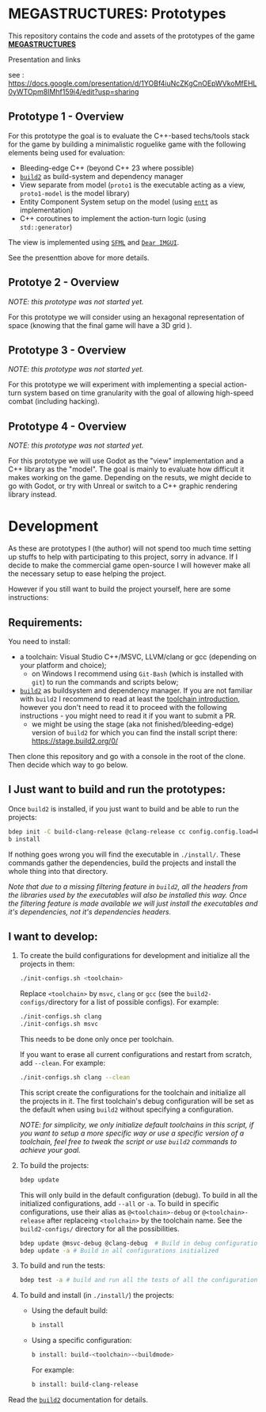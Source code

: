 # MEGASTRUCTURES: Prototypes

This repository contains the code and assets of the prototypes of the game [**MEGASTRUCTURES**](https://klaim.itch.io/megastructures)

Presentation and links

see : https://docs.google.com/presentation/d/1YOBf4iuNcZKgCnOEpWVkoMfEHL0yWTOpm8IMhf159i4/edit?usp=sharing

## Prototype 1 - Overview

For this prototype the goal is to evaluate the C++-based techs/tools stack for the game by building a minimalistic roguelike game with the following elements being used for evaluation:
- Bleeding-edge C++ (beyond C++ 23 where possible)
- [`build2`](https://build2.org) as build-system and dependency manager
- View separate from model (`proto1` is the executable acting as a view, `proto1-model` is the model library)
- Entity Component System setup on the model (using [`entt`](https://github.com/skypjack/entt) as implementation)
- C++ coroutines to implement the action-turn logic (using `std::generator`)

The view is implemented using [`SFML`](https://sfml-dev.org) and [`Dear IMGUI`](https://github.com/ocornut/imgui).

See the presenttion above for more details.

## Prototye 2 - Overview

*NOTE: this prototype was not started yet.*

For this prototype we will consider using an hexagonal representation of space (knowing that the final game will have a 3D grid ).

## Prototype 3 - Overview

*NOTE: this prototype was not started yet.*

For this prototype we will experiment with implementing a special action-turn system based on time granularity with the goal of allowing high-speed combat (including hacking).

## Prototype 4 - Overview

*NOTE: this prototype was not started yet.*

For this prototype we will use Godot as the "view" implementation and a C++ library as the "model". The goal is mainly to evaluate how difficult it makes working on the game. Depending on the resuts, we might decide to go with Godot, or try with Unreal or switch to a C++ graphic rendering library instead.

# Development

As these are prototypes I (the author) will not spend too much time setting up stuffs to help with participating to this project, sorry in advance. If I decide to make the commercial game open-source I will however make all the necessary setup to ease helping the project.

However if you still want to build the project yourself, here are some instructions:

## Requirements:

You need to install:
- a toolchain: Visual Studio C++/MSVC, LLVM/clang or gcc (depending on your platform and choice);
    * on Windows I recommend using `Git-Bash` (which is installed with `git`) to run the commands and scripts below;
- [`build2`](https://build2.org) as buildsystem and dependency manager.
    If you are not familiar with `build2` I recommend to read at least the [toolchain introduction](https://build2.org/build2-toolchain/doc/build2-toolchain-intro.xhtml), however you don't need to read it to proceed with the following instructions - you might need to read it if you want to submit a PR.
    - we might be using the stage (aka not finished/bleeding-edge) version of `build2` for which you can find the install script there: https://stage.build2.org/0/

Then clone this repository and go with a console in the root of the clone. Then decide which way to go below.

## I Just want to build and run the prototypes:

Once `build2` is installed, if you just want to build and be able to run the projects:
```bash
bdep init -C build-clang-release @clang-release cc config.config.load=build2-configs/clang-release.config config.install.root=./install/
b install
```
If nothing goes wrong you will find the executable in `./install/`.
These commands gather the dependencies, build the projects and install the whole thing into that directory.

*Note that due to a missing filtering feature in `build2`, all the headers from the libraries used by the executables will also be installed this way. Once the filtering feature is made available we will just install the executables and it's dependencies, not it's dependencies headers.*

## I want to develop:

1. To create the build configurations for development and initialize all the projects in them:
    ```bash
    ./init-configs.sh <toolchain>
    ```
    Replace `<toolchain>` by `msvc`, `clang` or `gcc` (see the `build2-configs/`directory for a list of possible configs).
    For example:
    ```bash
    ./init-configs.sh clang
    ./init-configs.sh msvc
    ```
    This needs to be done only once per toolchain.

    If you want to erase all current configurations and restart from scratch, add `--clean`. For example:
    ```bash
    ./init-configs.sh clang --clean
    ```
    
    This script create the configurations for the toolchain and initialize all the projects in it.
    The first toolchain's debug configuration will be set as the default when using `build2` without specifying a configuration.

    *NOTE: for simplicity, we only initialize default toolchains in this script, if you want to setup a more specific way or use a specific version of a toolchain, feel free to tweak the script or use `build2` commands to achieve your goal.*

2. To build the projects:
    ```bash
    bdep update
    ```
    This will only build in the default configuration (debug).
    To build in all the initialized configurations, add `--all` or `-a`. To build in specific configurations, use their alias as `@<toolchain>-debug` or `@<toolchain>-release` after replaceing `<toolchain>` by the toolchain name. See the `build2-configs/` directory for all the possibilities.
    ```bash
    bdep update @msvc-debug @clang-debug  # Build in debug configurations using msvc and clang
    bdep update -a # Build in all configurations initialized
    ```
    
3. To build and run the tests:
    ```bash
    bdep test -a # build and run all the tests of all the configurations
    ```

4. To build and install (in `./install/`) the projects:
    - Using the default build:
        ```bash
        b install
        ```
    - Using a specific configuration:
        ```bash
        b install: build-<toolchain>-<buildmode>
        ```
        For example:
        ```bash
        b install: build-clang-release
        ```

Read the [`build2`](https://build2.org) documentation for details.